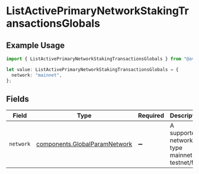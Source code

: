 # ListActivePrimaryNetworkStakingTransactionsGlobals

## Example Usage

```typescript
import { ListActivePrimaryNetworkStakingTransactionsGlobals } from "@avalanche-sdk/data/models/operations";

let value: ListActivePrimaryNetworkStakingTransactionsGlobals = {
  network: "mainnet",
};
```

## Fields

| Field                                                                          | Type                                                                           | Required                                                                       | Description                                                                    | Example                                                                        |
| ------------------------------------------------------------------------------ | ------------------------------------------------------------------------------ | ------------------------------------------------------------------------------ | ------------------------------------------------------------------------------ | ------------------------------------------------------------------------------ |
| `network`                                                                      | [components.GlobalParamNetwork](../../models/components/globalparamnetwork.md) | :heavy_minus_sign:                                                             | A supported network type mainnet or testnet/fuji.                              | mainnet                                                                        |